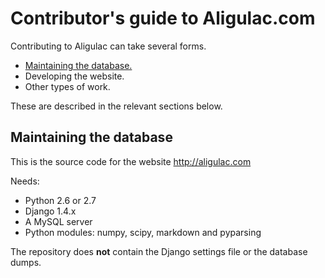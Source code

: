 # Contributor's guide to Aligulac.com

Contributing to Aligulac can take several forms.

* [Maintaining the database.](#database)
* Developing the website.
* Other types of work.

These are described in the relevant sections below.

## <a id="database"></a> Maintaining the database

This is the source code for the website http://aligulac.com

Needs:

- Python 2.6 or 2.7
- Django 1.4.x
- A MySQL server
- Python modules: numpy, scipy, markdown and pyparsing

The repository does **not** contain the Django settings file or the database dumps.
